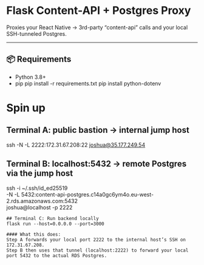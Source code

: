 # Flask Content-API + Postgres Proxy

Proxies your React Native → 3rd-party “content-api” calls and your local SSH-tunneled Postgres.

---

## 📦 Requirements

- Python 3.8+
- pip
  pip install -r requirements.txt
  pip install python-dotenv

# Spin up

## Terminal A: public bastion → internal jump host

ssh -N -L 2222:172.31.67.208:22 joshua@35.177.249.54

## Terminal B: localhost:5432 → remote Postgres via the jump host

ssh -i ~/.ssh/id_ed25519 \
 -N -L 5432:content-api-postgres.c14a0gc6ym4o.eu-west-2.rds.amazonaws.com:5432 \
 joshua@localhost -p 2222

```
## Terminal C: Run backend locally
flask run --host=0.0.0.0 --port=3000

#### What this does:
Step A forwards your local port 2222 to the internal host’s SSH on 172.31.67.208.
Step B then uses that tunnel (localhost:2222) to forward your local port 5432 to the actual RDS Postgres.


```
